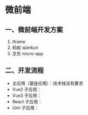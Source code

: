 # 微前端

## 一、微前端开发方案

1. iframe
2. 蚂蚁 qiankun
3. 京东 micro-app

## 二、开发流程

- 主应用（基座应用）：技术栈没有要求
-  Vue2 子应用：
- Vue3 子应用：
- React 子应用：
- Umi 子应用：

